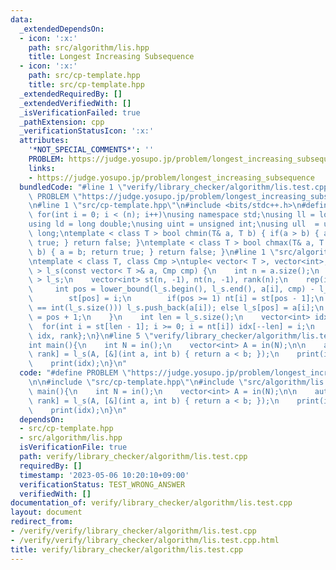 ```yaml
---
data:
  _extendedDependsOn:
  - icon: ':x:'
    path: src/algorithm/lis.hpp
    title: Longest Increasing Subsequence
  - icon: ':x:'
    path: src/cp-template.hpp
    title: src/cp-template.hpp
  _extendedRequiredBy: []
  _extendedVerifiedWith: []
  _isVerificationFailed: true
  _pathExtension: cpp
  _verificationStatusIcon: ':x:'
  attributes:
    '*NOT_SPECIAL_COMMENTS*': ''
    PROBLEM: https://judge.yosupo.jp/problem/longest_increasing_subsequence
    links:
    - https://judge.yosupo.jp/problem/longest_increasing_subsequence
  bundledCode: "#line 1 \"verify/library_checker/algorithm/lis.test.cpp\"\n#define\
    \ PROBLEM \"https://judge.yosupo.jp/problem/longest_increasing_subsequence\"\n\
    \n#line 1 \"src/cp-template.hpp\"\n#include <bits/stdc++.h>\n#define rep(i,n)\
    \ for(int i = 0; i < (n); i++)\nusing namespace std;\nusing ll = long long;\n\
    using ld = long double;\nusing uint = unsigned int;\nusing ull  = unsigned long\
    \ long;\ntemplate < class T > bool chmin(T& a, T b) { if(a > b) { a = b; return\
    \ true; } return false; }\ntemplate < class T > bool chmax(T& a, T b) { if(a <\
    \ b) { a = b; return true; } return false; }\n#line 1 \"src/algorithm/lis.hpp\"\
    \ntemplate < class T, class Cmp >\ntuple< vector< T >, vector<int>, vector<int>\
    \ > l_s(const vector< T >& a, Cmp cmp) {\n    int n = a.size();\n    vector< T\
    \ > l_s;\n    vector<int> st(n, -1), nt(n, -1), rank(n);\n    rep(i,n) {\n   \
    \     int pos = lower_bound(l_s.begin(), l_s.end(), a[i], cmp) - l_s.begin();\n\
    \        st[pos] = i;\n        if(pos >= 1) nt[i] = st[pos - 1];\n        if(pos\
    \ == int(l_s.size())) l_s.push_back(a[i]); else l_s[pos] = a[i];\n        rank[i]\
    \ = pos + 1;\n    }\n    int len = l_s.size();\n    vector<int> idx(len);\n  \
    \  for(int i = st[len - 1]; i >= 0; i = nt[i]) idx[--len] = i;\n    return {l_s,\
    \ idx, rank};\n}\n#line 5 \"verify/library_checker/algorithm/lis.test.cpp\"\n\n\
    int main(){\n    int N = in();\n    vector<int> A = in(N);\n\n    auto [lis, idx,\
    \ rank] = l_s(A, [&](int a, int b) { return a < b; });\n    print(idx.size());\n\
    \    print(idx);\n}\n"
  code: "#define PROBLEM \"https://judge.yosupo.jp/problem/longest_increasing_subsequence\"\
    \n\n#include \"src/cp-template.hpp\"\n#include \"src/algorithm/lis.hpp\"\n\nint\
    \ main(){\n    int N = in();\n    vector<int> A = in(N);\n\n    auto [lis, idx,\
    \ rank] = l_s(A, [&](int a, int b) { return a < b; });\n    print(idx.size());\n\
    \    print(idx);\n}\n"
  dependsOn:
  - src/cp-template.hpp
  - src/algorithm/lis.hpp
  isVerificationFile: true
  path: verify/library_checker/algorithm/lis.test.cpp
  requiredBy: []
  timestamp: '2023-05-06 10:20:10+09:00'
  verificationStatus: TEST_WRONG_ANSWER
  verifiedWith: []
documentation_of: verify/library_checker/algorithm/lis.test.cpp
layout: document
redirect_from:
- /verify/verify/library_checker/algorithm/lis.test.cpp
- /verify/verify/library_checker/algorithm/lis.test.cpp.html
title: verify/library_checker/algorithm/lis.test.cpp
---
```

